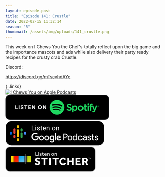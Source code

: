 ```yaml
---
layout: episode-post
title: "Episode 141: Crustle"
date: 2022-02-15 11:32:14
season: "5"
thumbnail: /assets/img/uploads/141_crustle.png
---
```

This week on I Chews You the Chef's totally reflect upon the big game and the importance mascots and ads while also delivery their party ready recipes for the crusty crab Crustle.

Discord:

<https://discord.gg/mTscvhdAYe>

{:.links}  
[![I Chews You on Apple Podcasts](https://linkmaker.itunes.apple.com/en-us/badge-lrg.svg?releaseDate=2019-04-16T00:00:00Z&kind=podcast&bubble=podcasts)](https://podcasts.apple.com/us/podcast/141-crustle/id1455409177?i=1000551165852)  [![I Chews You on Spotify](/assets/img/uploads/spotify-badge-button.svg)](https://open.spotify.com/episode/1i1HP3MW4SEKQNF9sEIsQB?si=6b94af5cb37c4138)  [![I Chews You on Google Podcasts](/assets/img/uploads/google-podcasts-badge-button.svg)](https://podcasts.google.com/feed/aHR0cHM6Ly9pY2hld3N5b3UubGlic3luLmNvbS9yc3M/episode/YzdkZWEyYzAtN2Y2Yi00MTUwLTg4NzItNTk3YTFkNzQ1MGQ4?sa=X&ved=0CAUQkfYCahcKEwiQoMHOkKP2AhUAAAAAHQAAAAAQAQ)  [![I Chews You on Stitcher](/assets/img/uploads/stitcher-badge-button.svg)](https://www.stitcher.com/s?eid=90491782)